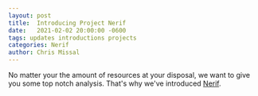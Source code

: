 ```yaml
---
layout: post
title:  Introducing Project Nerif
date:   2021-02-02 20:00:00 -0600
tags: updates introductions projects
categories: Nerif
author: Chris Missal
---
```


No matter your the amount of resources at your disposal, we want to give you some top notch analysis. That's why we've introduced [Nerif](https://nerif.dotaplayers.org).

